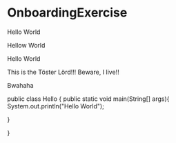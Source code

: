 # OnboardingExercise

Hello World

Hellow World

Hello World

This is the Töster Lörd!!! Beware, I live!!

Bwahaha

public class Hello {
   public static void main(String[] args){
      System.out.println("Hello World");

   }

}

